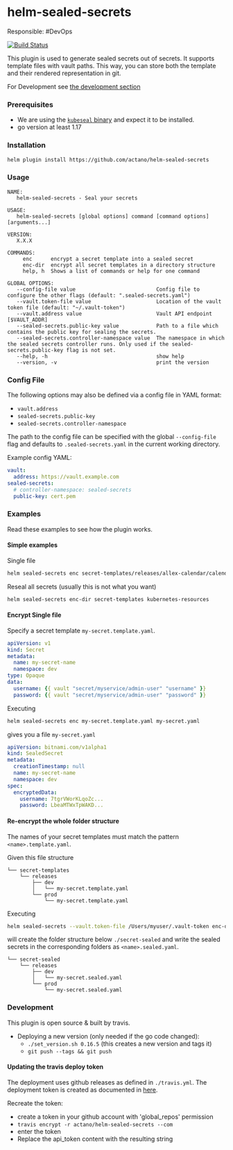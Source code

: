 # helm-sealed-secrets
Responsible: #DevOps

[![Build Status](https://travis-ci.com/actano/helm-sealed-secrets.svg?branch=master)](https://travis-ci.com/actano/helm-sealed-secrets)

This plugin is used to generate sealed secrets out of secrets. It supports template files with vault paths.
This way, you can store both the template and their rendered representation in git.

For Development see [the development section](#development)

### Prerequisites

- We are using the [`kubeseal` binary](https://github.com/bitnami-labs/sealed-secrets) and expect it to be installed.
- go version at least 1.17

### Installation

```bash
helm plugin install https://github.com/actano/helm-sealed-secrets
```

### Usage
```
NAME:
   helm-sealed-secrets - Seal your secrets

USAGE:
   helm-sealed-secrets [global options] command [command options] [arguments...]

VERSION:
   X.X.X

COMMANDS:
     enc      encrypt a secret template into a sealed secret
     enc-dir  encrypt all secret templates in a directory structure
     help, h  Shows a list of commands or help for one command

GLOBAL OPTIONS:
   --config-file value                          Config file to configure the other flags (default: ".sealed-secrets.yaml")
   --vault.token-file value                     Location of the vault token file (default: "~/.vault-token")
   --vault.address value                        Vault API endpoint [$VAULT_ADDR]
   --sealed-secrets.public-key value            Path to a file which contains the public key for sealing the secrets.
   --sealed-secrets.controller-namespace value  The namespace in which the sealed secrets controller runs. Only used if the sealed-secrets.public-key flag is not set.
   --help, -h                                   show help
   --version, -v                                print the version
```

### Config File

The following options may also be defined via a config file in YAML format:
* `vault.address`
* `sealed-secrets.public-key`
* `sealed-secrets.controller-namespace`

The path to the config file can be specified with the global `--config-file` flag and defaults to `.sealed-secrets.yaml` in the current working directory.

Example config YAML:

```yaml
vault:
  address: https://vault.example.com
sealed-secrets:
  # controller-namespace: sealed-secrets
  public-key: cert.pem
```

### Examples

Read these examples to see how the plugin works.

#### Simple examples

Single file
```bash
helm sealed-secrets enc secret-templates/releases/allex-calendar/calendar-postgres-credentials.template.yaml kubernetes-resources/releases/allex-calendar/calendar-postgres-credentials.sealed.yaml
```

Reseal all secrets (usually this is not what you want)
```bash
helm sealed-secrets enc-dir secret-templates kubernetes-resources
```

#### Encrypt Single file

Specify a secret template `my-secret.template.yaml`.
```yaml
apiVersion: v1
kind: Secret
metadata:
  name: my-secret-name
  namespace: dev
type: Opaque
data:
  username: {{ vault "secret/myservice/admin-user" "username" }}
  password: {{ vault "secret/myservice/admin-user" "password" }}
```

Executing

```bash
helm sealed-secrets enc my-secret.template.yaml my-secret.yaml
```

gives you a file `my-secret.yaml`

```yaml
apiVersion: bitnami.com/v1alpha1
kind: SealedSecret
metadata:
  creationTimestamp: null
  name: my-secret-name
  namespace: dev
spec:
  encryptedData:
    username: 7tgrVWorKLqoZc...
    password: LbeaMTWxTpWAKD...
```

#### Re-encrypt the whole folder structure

The names of your secret templates must match the pattern `<name>.template.yaml`.

Given this file structure
```
└── secret-templates
    └── releases
        ├── dev
        │   └── my-secret.template.yaml
        └── prod
            └── my-secret.template.yaml
```

Executing

```bash
helm sealed-secrets --vault.token-file /Users/myuser/.vault-token enc-dir ./secret-templates ./secret-sealed
```

will create the folder structure below `./secret-sealed` and write the sealed secrets in the corresponding folders as `<name>.sealed.yaml`.

```
└── secret-sealed
    └── releases
        ├── dev
        │   └── my-secret.sealed.yaml
        └── prod
            └── my-secret.sealed.yaml
```

### Development

This plugin is open source & built by travis.

- Deploying a new version (only needed if the go code changed):
  - `./set_version.sh 0.16.5` (this creates a new version and tags it)
  - `git push --tags && git push`

#### Updating the travis deploy token
The deployment uses github releases as defined in `./travis.yml`.
The deployment token is created as documented in [here](https://docs.travis-ci.com/user/deployment/releases/#authenticating-with-an-oauth-token).

Recreate the token:
- create a token in your github account with 'global_repos' permission
- `travis encrypt -r actano/helm-sealed-secrets --com`
- enter the token
- Replace the api_token content with the resulting string

